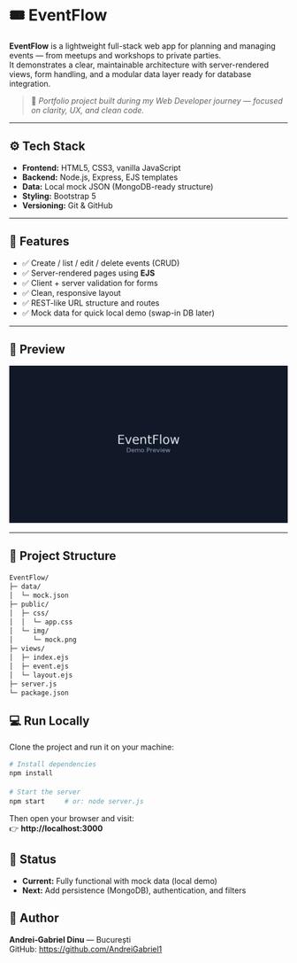 # 🎟️ EventFlow

**EventFlow** is a lightweight full-stack web app for planning and managing events — from meetups and workshops to private parties.  
It demonstrates a clear, maintainable architecture with server-rendered views, form handling, and a modular data layer ready for database integration.

> 🧭 *Portfolio project built during my Web Developer journey — focused on clarity, UX, and clean code.*

---

## ⚙️ Tech Stack

- **Frontend:** HTML5, CSS3, vanilla JavaScript  
- **Backend:** Node.js, Express, EJS templates  
- **Data:** Local mock JSON (MongoDB-ready structure)  
- **Styling:** Bootstrap 5  
- **Versioning:** Git & GitHub  

---

## 🚀 Features

- ✅ Create / list / edit / delete events (CRUD)  
- ✅ Server-rendered pages using **EJS**  
- ✅ Client + server validation for forms  
- ✅ Clean, responsive layout  
- ✅ REST-like URL structure and routes  
- ✅ Mock data for quick local demo (swap-in DB later)  

---

## 📸 Preview

![Preview](public/img/mock.png)

---

## 🧩 Project Structure

```text
EventFlow/
├─ data/
│  └─ mock.json
├─ public/
│  ├─ css/
│  │  └─ app.css
│  └─ img/
│     └─ mock.png
├─ views/
│  ├─ index.ejs
│  ├─ event.ejs
│  └─ layout.ejs
├─ server.js
└─ package.json

```

## 💻 Run Locally

Clone the project and run it on your machine:

```bash
# Install dependencies
npm install

# Start the server
npm start     # or: node server.js

```
Then open your browser and visit:  
👉 **http://localhost:3000**

## 📌 Status

- **Current:** Fully functional with mock data (local demo)  
- **Next:** Add persistence (MongoDB), authentication, and filters

## 👤 Author

**Andrei‑Gabriel Dinu** — București  
GitHub: https://github.com/AndreiGabriel1
